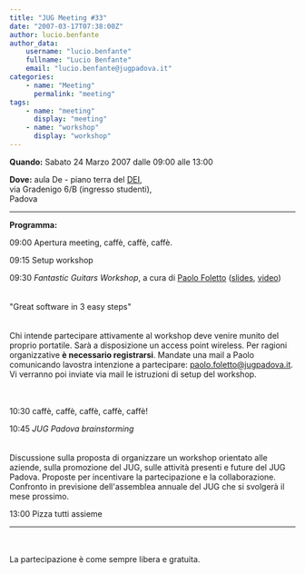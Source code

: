 ```yaml
---
title: "JUG Meeting #33"
date: "2007-03-17T07:38:00Z"
author: lucio.benfante
author_data:
    username: "lucio.benfante"
    fullname: "Lucio Benfante"
    email: "lucio.benfante@jugpadova.it"
categories:
    - name: "Meeting"
      permalink: "meeting"
tags:
    - name: "meeting"
      display: "meeting"
    - name: "workshop"
      display: "workshop"
---
```


**Quando:** Sabato 24 Marzo 2007 dalle 09:00 alle 13:00

**Dove:** aula De - piano terra del [DEI](http://www.dei.unipd.it),\
via Gradenigo 6/B (ingresso studenti),\
Padova

  ---------------- --------------------------------------------------------------------------------------------------------------------------------------------------------------------------------------------------------------------------------------------------------------------------------------------------------------------------------------------------------------------------------------------------------------------------------
  **Programma:**   

  09:00            Apertura meeting, caffè, caffè, caffè.

  09:15            Setup workshop

  09:30            *Fantastic Guitars Workshop*, a cura di <a href="mailto:paolo.foletto@jugpadova.it">Paolo Foletto</a> (<a href="/files/FolettoFantasticGuitarWorkShop.pdf">slides</a>, <a href="http://video.google.it/videoplay?docid=1354586874307711586">video</a>)<br/><br/>\
                   "Great software in 3 easy steps"<br/><br/>\
                   Chi intende partecipare attivamente al workshop deve venire munito del proprio portatile. Sarà a disposizione un access point wireless. Per ragioni organizzative <b>è necessario registrarsi</b>. Mandate una mail a Paolo comunicando lavostra intenzione a partecipare: <a href="mailto:paolo.foletto@jugpadova.it">paolo.foletto\@jugpadova.it</a>. Vi verranno poi inviate via mail le istruzioni di setup del workshop.\
                   <br/><br/>

  10:30            caffè, caffè, caffè, caffè, caffè!

  10:45            *JUG Padova brainstorming*<br/><br/>\
                   Discussione sulla proposta di organizzare un workshop orientato alle aziende, sulla promozione del JUG, sulle attività presenti e future del JUG Padova. Proposte per incentivare la partecipazione e la collaborazione. Confronto in previsione dell'assemblea annuale del JUG che si svolgerà il mese prossimo.

  13:00            Pizza tutti assieme
  ---------------- --------------------------------------------------------------------------------------------------------------------------------------------------------------------------------------------------------------------------------------------------------------------------------------------------------------------------------------------------------------------------------------------------------------------------------

<br/>\
La partecipazione è come sempre libera e gratuita.
